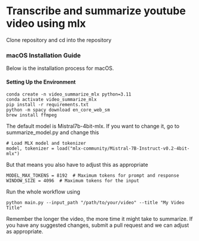 # Transcribe and summarize youtube video using mlx 

Clone repository and cd into the repository

### macOS Installation Guide

Below is the installation process for macOS. 

#### Setting Up the Environment

```
conda create -n video_summarize_mlx python=3.11
conda activate video_summarize_mlx
pip install -r requirements.txt
python -m spacy download en_core_web_sm
brew install ffmpeg
```
The default model is Mistral7b-4bit-mlx. If you want to change it, go to summarize_model.py and change this
```
# Load MLX model and tokenizer
model, tokenizer = load("mlx-community/Mistral-7B-Instruct-v0.2-4bit-mlx")
```
But that means you also have to adjust this as appropriate 
```
MODEL_MAX_TOKENS = 8192  # Maximum tokens for prompt and response
WINDOW_SIZE = 4096  # Maximum tokens for the input
```
Run the whole workflow using
```
python main.py --input_path "/path/to/your/video" --title "My Video Title"
```
Remember the longer the video, the more time it might take to summarize. If you have any suggested changes, submit a pull request and we can adjust as appropriate.
